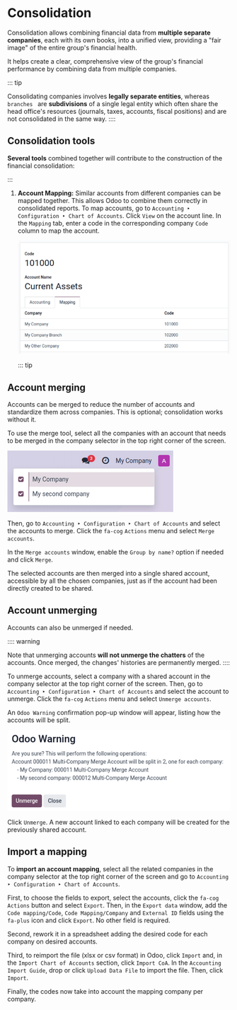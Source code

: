 # Consolidation

Consolidation allows combining financial data from **multiple separate
companies**, each with its own books, into a unified view, providing a
\"fair image\" of the entire group\'s financial health.

It helps create a clear, comprehensive view of the group\'s financial
performance by combining data from multiple companies.

::: tip

Consolidating companies involves **legally separate entities**, whereas
`branches
` are
**subdivisions** of a single legal entity which often share the head
office\'s resources (journals, taxes, accounts, fiscal positions) and
are not consolidated in the same way.
::::

## Consolidation tools 

**Several tools** combined together will contribute to the construction
of the financial consolidation:

::: 
1.  **Account Mapping:** Similar accounts from different companies can
    be mapped together. This allows Odoo to combine them correctly in
    consolidated reports. To map accounts, go to
    `Accounting ‣ Configuration ‣ Chart of Accounts`. Click `View` on the account line. In the
    `Mapping` tab, enter a code in
    the corresponding company `Code`
    column to map the account.

    ![Mapping different codes to different companies.](consolidation/multi_company_mapping.png)

    ::: tip
    
## Account merging 

Accounts can be merged to reduce the number of accounts and standardize
them across companies. This is optional; consolidation works without it.

To use the merge tool, select all the companies with an account that
needs to be merged in the company selector in the top right corner of
the screen.

![Selecting all companies that have accounts to be merged.](consolidation/shared_accounts_merge_tool_select_companies.png)

Then, go to
`Accounting ‣ Configuration ‣ Chart of Accounts` and select the accounts to merge. Click the
`fa-cog` `Actions` menu and select `Merge
accounts`.

In the `Merge accounts` window,
enable the `Group by name?` option if
needed and click `Merge`.

The selected accounts are then merged into a single shared account,
accessible by all the chosen companies, just as if the account had been
directly created to be shared.

## Account unmerging 

Accounts can also be unmerged if needed.

:::: warning

Note that unmerging accounts **will not unmerge the chatters** of the
accounts. Once merged, the changes\' histories are permanently merged.
::::

To unmerge accounts, select a company with a shared account in the
company selector at the top right corner of the screen. Then, go to
`Accounting ‣ Configuration ‣ Chart of
Accounts` and select the account
to unmerge. Click the `fa-cog`
`Actions` menu and select
`Unmerge accounts`.

An `Odoo Warning` confirmation pop-up
window will appear, listing how the accounts will be split.

![Confirmation wizard for the Unmerge Tool of the shared accounts feature.](consolidation/shared_accounts_unmerge_tool_confirmation_wizard.png)

Click `Unmerge`. A new account linked
to each company will be created for the previously shared account.

## Import a mapping 

To **import an account mapping**, select all the related companies in
the company selector at the top right corner of the screen and go to
`Accounting ‣ Configuration ‣ Chart of
Accounts`.

First, to choose the fields to export, select the accounts, click the
`fa-cog` `Actions` button and select `Export`. Then, in the `Export data` window, add the `Code mapping/Code`, `Code Mapping/Company` and `External ID`
fields using the `fa-plus` icon and click
`Export`. No other field is required.

Second, rework it in a spreadsheet adding the desired code for each
company on desired accounts.

Third, to reimport the file (xlsx or csv format) in Odoo, click
`Import` and, in the
`Import Chart of Accounts` section,
click `Import CoA`. In the
`Accounting Import Guide`, drop or
click `Upload Data File` to import
the file. Then, click `Import`.

Finally, the codes now take into account the mapping company per
company.
